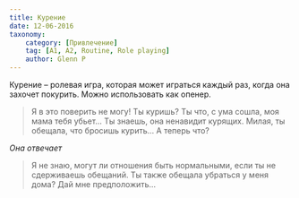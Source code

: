 ```yaml
---
title: Курение
date: 12-06-2016
taxonomy:
    category: [Привлечение]
	tag: [A1, A2, Routine, Role playing]
	author: Glenn P
---
```


Курение – ролевая игра, которая может играться каждый раз, когда она захочет покурить. Можно использовать как опенер.

> Я в это поверить не могу! Ты куришь? Ты что, с ума сошла, моя мама тебя убьет... Ты знаешь, она ненавидит курящих. Милая, ты обещала, что бросишь курить... А теперь что?

*Она отвечает*

> Я не знаю, могут ли отношения быть нормальными, если ты не сдерживаешь обещаний. Ты также обещала убраться у меня дома? Дай мне предположить...